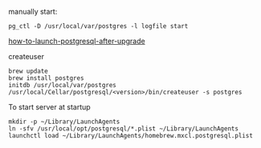 manually start:
```
pg_ctl -D /usr/local/var/postgres -l logfile start
```


[how-to-launch-postgresql-after-upgrade](https://coderwall.com/p/ti4amw/how-to-launch-postgresql-after-upgrade)


createuser
```
brew update
brew install postgres
initdb /usr/local/var/postgres
/usr/local/Cellar/postgresql/<version>/bin/createuser -s postgres
```

To start server at startup
```
mkdir -p ~/Library/LaunchAgents
ln -sfv /usr/local/opt/postgresql/*.plist ~/Library/LaunchAgents
launchctl load ~/Library/LaunchAgents/homebrew.mxcl.postgresql.plist
```
